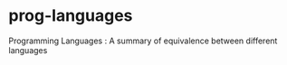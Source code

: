 prog-languages
==============

Programming Languages : A summary of equivalence between different languages